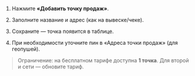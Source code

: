 1. Нажмите **«Добавить точку продаж»**.
    
2. Заполните название и адрес (как на вывеске/чеке).
    
3. Сохраните — точка появится в таблице.
    
4. При необходимости уточните пин в «Адреса точки продаж» (для геопушей).
    

> Ограничение: на бесплатном тарифе доступна **1 точка**. Для второй и сети — обновите тариф.